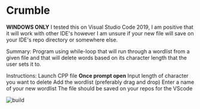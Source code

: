 
# Crumble

**WINDOWS ONLY**
I tested this on Visual Studio Code 2019, I am positive that it will work with other IDE's however I am unsure if your new file will save on your IDE's repo directory or somewhere else.

Summary:
Program using while-loop that will run through a wordlist from a given file 
and that will delete words based on its character length that the user sets it to.


Instructions:
Launch CPP file
**Once prompt open**
Input length of character you want to delete
Add the wordlist (preferably drag and drop)
Enter a name of your new wordlist
The file should be saved on your repos for the VScode




![build](https://user-images.githubusercontent.com/58496330/113192993-13e2ad80-9225-11eb-997b-d065e2d0ea10.PNG)










